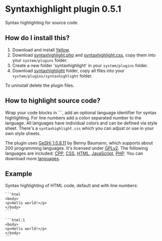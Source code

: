 Syntaxhighlight plugin 0.5.1
============================
Syntax highlighting for source code.

How do I install this?
----------------------
1. Download and install [Yellow](https://github.com/datenstrom/yellow/).  
2. Download [syntaxhighlight.php](syntaxhighlight.php?raw=true) and [syntaxhighlight.css](syntaxhighlight.css?raw=true), copy them into your `system/plugins` folder.  
3. Create a new folder 'syntaxhighlight' in your `system/plugins` folder.  
4. Download [syntaxhighlight](syntaxhighlight) folder, copy all files into your `system/plugins/syntaxhighlight` folder.

To uninstall delete the plugin files.

How to highlight source code?
-----------------------------
Wrap your code blocks in \`\`\`, add an optional language identifier for syntax highlighting. For line numbers add a colon separated number to the language. All languages have individual colors and can be defined via style sheet. There's a `syntaxhighlight.css` which you can adjust or use in your own style sheets.

The plugin uses [GeSHi 1.0.8.11](https://github.com/GeSHi/geshi-1.0) by Benny Baumann, which supports about 200 programming languages. It's licensed under [GPLv2](http://opensource.org/licenses/GPL-2.0). The following languages are included: [CPP](http://en.wikipedia.org/wiki/C++), [CSS](http://en.wikipedia.org/wiki/CSS), [HTML](http://en.wikipedia.org/wiki/HTML), [JavaScript](http://en.wikipedia.org/wiki/JavaScript), [PHP](http://en.wikipedia.org/wiki/PHP). You can download more [languages](https://github.com/GeSHi/geshi-1.0/tree/master/src/geshi).

Example
-------
Syntax highlighting of HTML code, default and with line numbers:

    ```html
    <body>
    <p>Hello world!</p>
    </body>
    ```
    
    ```html:1
    <body>
    <p>Hello world!</p>
    </body>
    ```
